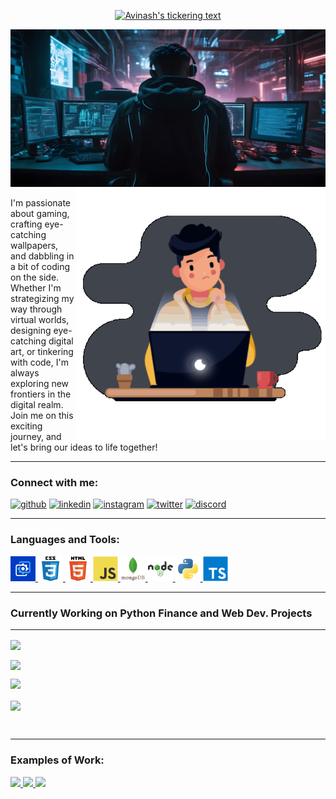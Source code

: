 <p align="center" >
<a  href="https://git.io/typing-svg"><img src="https://readme-typing-svg.herokuapp.com?color=%F7951A&center=true&vCenter=true&width=600&lines=Hi+there+👋,+I+am+Avinash;+Welcome+to+My+Profile!;Natural+Language+Processing+enthusiast+;machine+learning+enthusiast+;Artificial+Intelligence+enthusiast" alt="Avinash's tickering text" /></a>
</p>
    
![Avinash aka P4RZ1V4L](https://github.com/p4rz1v4l26/p4rz1v4l26/blob/master/assets/banner.jpg)
<img align="right" alt="Coding" width="400" src="https://github.com/p4rz1v4l26/p4rz1v4l26/blob/master/assets/ani.gif">


 I'm passionate about gaming, crafting eye-catching wallpapers, and dabbling in a bit of coding on the side.<br>
 Whether I'm strategizing my way through virtual worlds, designing eye-catching digital art, or tinkering with code, I'm always exploring new frontiers in the digital realm. Join me on this exciting journey, and let's bring our ideas to life together! 


<hr>
<h3 align="left">Connect with me:</h3>

[<img src='https://cdn.jsdelivr.net/npm/simple-icons@3.0.1/icons/github.svg' alt='github' height='40'>](https://github.com/p4rz1v4l26)  [<img src='https://cdn.jsdelivr.net/npm/simple-icons@3.0.1/icons/linkedin.svg' alt='linkedin' height='40'>](https://in.linkedin.com/in/avinash-warale-098654233?trk=public_post_follow-view-profile/)  [<img src='https://cdn.jsdelivr.net/npm/simple-icons@3.0.1/icons/instagram.svg' alt='instagram' height='40'>](https://www.instagram.com/26__avinash//)  [<img src='https://cdn.jsdelivr.net/npm/simple-icons@3.0.1/icons/twitter.svg' alt='twitter' height='40'>](https://x.com/avinashwarale?t=zYqCsPQgdLuw2x89auRiLA&s=09)  [<img src='https://cdn.jsdelivr.net/npm/simple-icons@3.0.1/icons/discord.svg' alt='discord' height='40'>](https://discordapp.com/users/896411007797325824/)  



<p align="left">
</p>
<hr>
<h3 align="left">Languages and Tools:</h3>
<p align="left"> 
 <a href="https://www.wallpaperengine.io/en" target="_blank" rel="noreferrer"> <img src="https://github.com/p4rz1v4l26/p4rz1v4l26/blob/master/assets/WE.png" alt="WallpaperEngine" width="40" height = "40"/> </a> 
 <a href="https://www.w3schools.com/css/" target="_blank" rel="noreferrer"> <img src="https://raw.githubusercontent.com/devicons/devicon/master/icons/css3/css3-original-wordmark.svg" alt="css3" width="40" height="40"/> </a> 
 <a href="https://www.w3.org/html/" target="_blank" rel="noreferrer"> <img src="https://raw.githubusercontent.com/devicons/devicon/master/icons/html5/html5-original-wordmark.svg" alt="html5" width="40" height="40"/> </a> 
 <a href="https://developer.mozilla.org/en-US/docs/Web/JavaScript" target="_blank" rel="noreferrer"> <img src="https://raw.githubusercontent.com/devicons/devicon/master/icons/javascript/javascript-original.svg" alt="javascript" width="40" height="40"/> </a> 
 <a href="https://www.mongodb.com/" target="_blank" rel="noreferrer"> <img src="https://raw.githubusercontent.com/devicons/devicon/master/icons/mongodb/mongodb-original-wordmark.svg" alt="mongodb" width="40" height="40"/> </a> 
 <a href="https://nodejs.org" target="_blank" rel="noreferrer"> <img src="https://raw.githubusercontent.com/devicons/devicon/master/icons/nodejs/nodejs-original-wordmark.svg" alt="nodejs" width="40" height="40"/> </a> 
 <a href="https://www.python.org" target="_blank" rel="noreferrer"> <img src="https://raw.githubusercontent.com/devicons/devicon/master/icons/python/python-original.svg" alt="python" width="40" height="40"/> </a> 
 <a href="https://www.typescriptlang.org/" target="_blank" rel="noreferrer"> <img src="https://raw.githubusercontent.com/devicons/devicon/master/icons/typescript/typescript-original.svg" alt="typescript" width="40" height="40"/> 
 </a> 
 
</p>
<hr>
<p>
<h3> Currently Working on Python Finance and Web Dev. Projects</h3>

</p>

<hr>
<p align='left'>
<img align='center' src='https://github-readme-stats.vercel.app/api/top-langs/?username=p4rz1v4l26&layout=donut&theme=dark'>
</p>
<p align='left'>
<img align='center' src='https://streak-stats.demolab.com?user=p4rz1v4l26&theme=dark&card_width=525'>
</p>
<p align="left">
    <img src ="https://github-readme-stats.vercel.app/api?username=p4rz1v4l26&hide=issues&show_icons=true&theme=dark"></p>
<p align= "left">
    <img align="Center" src="https://github-profile-trophy.vercel.app/?username=p4rz1v4l26&theme=alduin&title=Stars,Commits,PullRequest,Repositories,Issues,Experience">
</p>

 <br>
<hr>
<h3 align="left">Examples of Work:</h3>
<a href="https://steamcommunity.com/sharedfiles/filedetails/?id=3135113027" target="_blank" rel="noreferrer"> <img src="https://github.com/p4rz1v4l26/p4rz1v4l26/blob/master/assets/omen.gif" width="256" />
<a href="https://steamcommunity.com/sharedfiles/filedetails/?id=3080538007" target="_blank" rel="noreferrer"> <img src="https://github.com/p4rz1v4l26/p4rz1v4l26/blob/master/assets/loki.gif" width="256" />
<a href="https://steamcommunity.com/sharedfiles/filedetails/?id=3080609951" target="_blank" rel="noreferrer"> <img src="https://github.com/p4rz1v4l26/p4rz1v4l26/blob/master/assets/zenitsu.gif" width="256" />
